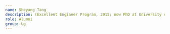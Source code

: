 ```yaml
---
name: Sheyang Tang 
description: (Excellent Engineer Program, 2015; now PhD at University of Waterloo under my recommendation)
role: Alumni
group: Ug
---
```

